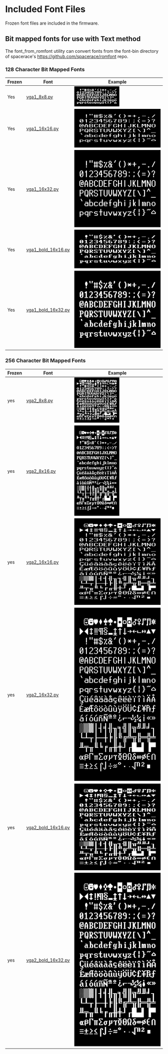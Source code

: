 # Included Font Files

Frozen font files are included in the firmware.

## Bit mapped fonts for use with Text method

The font_from_romfont utility can convert fonts from the font-bin directory of
spacerace's https://github.com/spacerace/romfont repo.

### 128 Character Bit Mapped Fonts

Frozen | Font                                                   | Example
------ | ------------------------------------------------------ | -----------------------------
Yes    | [vga1_8x8.py](/fonts/bitmap/vga1_8x8.py)               | ![Image](/docs/vga1_8x8.png)
Yes    | [vga1_16x16.py](/fonts/bitmap/vga1_16x16.py)           | ![Image](/docs/vga1_16x16.png)
Yes    | [vga1_16x32.py](/fonts/bitmap/vga1_16x32.py)           | ![Image](/docs/vga1_16x32.png)
Yes    | [vga1_bold_16x16.py](/fonts/bitmap/vga1_bold_16x16.py) | ![Image](/docs/vga1_bold_16x16.png)
Yes    | [vga1_bold_16x32.py](/fonts/bitmap/vga1_bold_16x32.py) | ![Image](/docs/vga1_bold_16x32.png)


### 256 Character Bit Mapped Fonts

Frozen | Font                                                   | Example
------ | ------------------------------------------------------ | --------------------------
yes     | [vga2_8x8.py](/fonts/bitmap/vga2_8x8.py)               | ![Image](/docs/vga2_8x8.png)
yes     | [vga2_8x16.py](/fonts/bitmap/vga2_8x16.py)             | ![Image](/docs/vga2_8x16.png)
yes     | [vga2_16x16.py](/fonts/bitmap/vga2_16x16.py)           | ![Image](/docs/vga2_16x16.png)
yes     | [vga2_16x32.py](/fonts/bitmap/vga2_16x32.py)           | ![Image](/docs/vga2_16x32.png)
yes     | [vga2_bold_16x16.py](/fonts/bitmap/vga2_bold_16x16.py) | ![Image](/docs/vga2_bold_16x16.png)
yes     | [vga2_bold_16x32.py](/fonts/bitmap/vga2_bold_16x32.py) | ![Image](/docs/vga2_bold_16x32.png)

